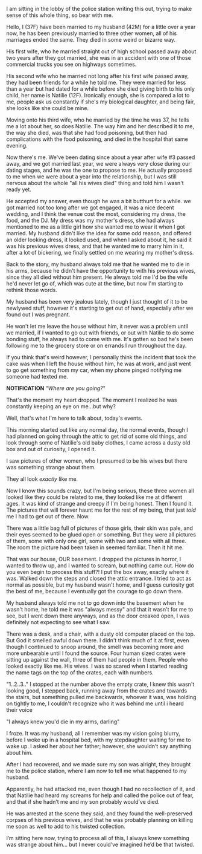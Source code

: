  I am sitting in the lobby of the police station writing this out, trying to make sense of this whole thing, so bear with me.

Hello, I (37F) have been married to my husband (42M) for a little over a year now, he has been previously married to three other women, all of his marriages ended the same. They died in some weird or bizarre way.

His first wife, who he married straight out of high school passed away about two years after they got married, she was in an accident with one of those commercial trucks you see on highways sometimes.

His second wife who he married not long after his first wife passed away, they had been friends for a while he told me. They were married for less than a year but had dated for a while before she died giving birth to his only child, her name is Natilie (12F). Ironically enough, she is compared a lot to me, people ask us constantly if she's my biological daughter, and being fair, she looks like she could be mine.

Moving onto his third wife, who he married by the time he was 37, he tells me a lot about her, so does Natilie. The way him and her described it to me, the way she died, was that she had food poisoning, but then had complications with the food poisoning, and died in the hospital that same evening.

Now there's me. We've been dating since about a year after wife #3 passed away, and we got married last year, we were always very close during our dating stages, and he was the one to propose to me. He actually proposed to me when we were about a year into the relationship, but I was still nervous about the whole "all his wives died" thing and told him I wasn't ready yet.

He accepted my answer, even though he was a bit butthurt for a while. we got married not too long after we got engaged, it was a nice decent wedding, and I think the venue cost the most, considering my dress, the food, and the DJ. My dress was my mother's dress, she had always mentioned to me as a little girl how she wanted me to wear it when I got married. My husband didn't like the idea for some odd reason, and offered an older looking dress, it looked used, and when I asked about it, he said it was his previous wives dress, and that he wanted me to marry him in it, after a lot of bickering, we finally settled on me wearing my mother's dress.

Back to the story, my husband always told me that he wanted me to die in his arms, because he didn't have the opportunity to with his previous wives, since they all died without him present. He always told me I'd be the wife he'd never let go of, which was cute at the time, but now I'm starting to rethink those words.

My husband has been very jealous lately, though I just thought of it to be newlywed stuff, however it's starting to get out of hand, especially after we found out I was pregnant.

He won't let me leave the house without him, it never was a problem until we married, if I wanted to go out with friends, or out with Natilie to do some bonding stuff, he always had to come with me. It's gotten so bad he's been following me to the grocery store or on errands I run throughout the day.

If you think that's weird however, I personally think the incident that took the cake was when I left the house without him, he was at work, and just went to go get something from my car, when my phone pinged notifying me someone had texted me.

**NOTIFICATION** *"Where are you going?*"

That's the moment my heart dropped. The moment I realized he was constantly keeping an eye on me...but why?

Well, that's what I'm here to talk about, today's events.

This morning started out like any normal day, the normal events, though I had planned on going through the attic to get rid of some old things, and look through some of Natilie's old baby clothes, I came across a dusty old box and out of curiosity, I opened it.

I saw pictures of other women, who I presumed to be his wives but there was something strange about them.

They all look *exactly* like me.

Now I know this sounds crazy, but I'm being serious, these three women all looked like they could be related to me, they looked like me at different ages. It was kind of strange and creepy if I'm being honest. Then I found it. The pictures that will forever haunt me for the rest of my being, that just *told* me I had to get out of there. Now.

There was a little bag full of pictures of those girls, their skin was pale, and their eyes seemed to be glued open or something. But they were all pictures of them, some with only one girl, some with two and some with all three. The room the picture had been taken in seemed familiar. Then it hit me.

That was our house, OUR basement. I dropped the pictures in horror, I wanted to throw up, and I wanted to scream, but nothing came out. How do you even begin to process this stuff?! I put the box away, exactly where it was. Walked down the steps and closed the attic entrance. I tried to act as normal as possible, but my husband wasn't home, and I guess curiosity got the best of me, because I eventually got the courage to go down there.

My husband always told me not to go down into the basement when he wasn't home, he told me it was "always messy" and that it wasn't for me to see, but I went down there anyways, and as the door creaked open, I was definitely not expecting to see what I saw.

There was a desk, and a chair, with a dusty old computer placed on the top. But God it smelled awful down there. I didn't think much of it at first, even though I continued to snoop around, the smell was becoming more and more unbearable until I found the source. Four human sized crates were sitting up against the wall, three of them had people in them. People who looked exactly like me. His wives. I was so scared when I started reading the name tags on the top of the crates, each with numbers.

"1..2..3.." I stopped at the number above the empty crate, I knew this wasn't looking good, I stepped back, running away from the crates and towards the stairs, but something pulled me backwards, whoever it was, was holding on tightly to me, I couldn't recognize who it was behind me until i heard their voice

"I always knew you'd die in my arms, darling" 

I froze. It was my husband, all I remember was my vision going blurry, before I woke up in a hospital bed, with my stepdaughter waiting for me to wake up. I asked her about her father; however, she wouldn’t say anything about him. 

After I had recovered, and we made sure my son was alright, they brought me to the police station, where I am now to tell me what happened to my husband. 

Apparently, he had attacked me, even though I had no recollection of it, and that Natilie had heard my screams for help and called the police out of fear, and that if she hadn’t me and my son probably would’ve died. 

He was arrested at the scene they said, and they found the well-preserved corpses of his previous wives, and that he was probably planning on killing me soon as well to add to his twisted collection.

I’m sitting here now, trying to process all of this, I always knew something was strange about him… but I never could’ve imagined he’d be that twisted.
